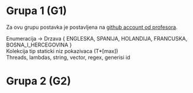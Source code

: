 # Grupa 1 (G1) 

Za ovu grupu postavka je postavljena na [github account od profesora](https://github.com/denis-music/cpp-programming-exams/blob/master/PRII_15072024_G1.pdf).

Enumeracija -> Drzava { ENGLESKA, SPANIJA, HOLANDIJA, FRANCUSKA, BOSNA_I_HERCEGOVINA }<br>
Kolekcija tip staticki niz pokazivaca (T*[max])<br>
Threads, lambdas, string, vector, regex, generisi id<br>

# Grupa 2 (G2)
